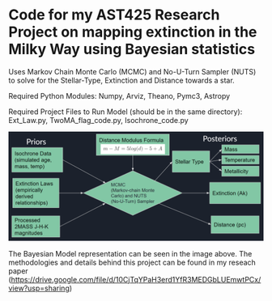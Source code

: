 # Code for my AST425 Research Project on mapping extinction in the Milky Way using Bayesian statistics

Uses Markov Chain Monte Carlo (MCMC) and No-U-Turn Sampler (NUTS) to solve for the Stellar-Type, Extinction and Distance towards a star.

Required Python Modules: Numpy, Arviz, Theano, Pymc3, Astropy

Required Project Files to Run Model (should be in the same directory): Ext_Law.py, TwoMA_flag_code.py, Isochrone_code.py 

![Image of Model Diagram](https://github.com/ashubanjara/BayesianExtinction/blob/main/Model_Diagram_2.PNG)

The Bayesian Model representation can be seen in the image above. The methodologies and details behind this
project can be found in my reseach paper (https://drive.google.com/file/d/10CjTqYPaH3erd1YfR3MEDGbLUEmwtPCx/view?usp=sharing)

